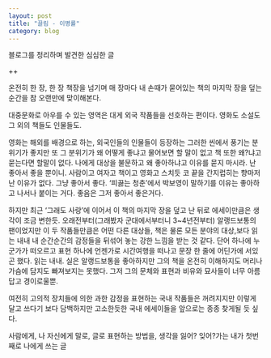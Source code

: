 ```yaml
---
layout: post
title: "끌림 - 이병률"
category: blog
---
```


블로그를 정리하며 발견한 심심한 글

++

온전히 한 장, 한 장 책장을 넘기며 매 장마다 내 손때가 묻어있는 책의 마지막 장을 덮는 순간을 참 오랜만에 맞이해본다.

대중문화로 아우를 수 있는 영역은 대게 외국 작품들을 선호하는 편이다. 영화도 소설도 그 외의 책들도 인물들도.

영화는 해외를 배경으로 하는, 외국인들의 인물들이 등장하는 그러한 씬에서 풍기는 분위기가 좋지만 또 그 분위기가 왜 어떻게 좋냐고 물어보면 할 말이 없고 책 또한 왜?냐고 묻는다면 할말이 없다. 나에게 대상을 불문하고 왜 좋아하냐고 이유를 묻지 마시라. 난 좋아서 좋을 뿐이니. 사람이고 여자고 책이고 영화고 스치듯 코 끝을 간지럽히는 향마저 난 이유가 없다. 그냥 좋아서 좋다. ‘피끓는 청춘’에서 박보영이 말하기를 이유는 좋아하고 나서나 붙이는 거다. 좋음은 그저 좋아서 좋은거다.

하지만 최근 ‘그래도 사랑’에 이어서 이 책의 마지막 장을 덮고 난 뒤로 에세이만큼은 생각이 조금 변한듯. 오래전부터(그래봤자 군대에서부터니 3~4년전부터) 알랭드보통의 팬이었지만 이 두 작품들만큼은 어떤 다른 대상들, 책은 물론 모든 분야의 대상,보다 읽는 내내 내 순간순간의 감정들을 뒤섞어 놓는 강한 느낌을 받는 것 같다. 단어 하나에 누군가가 떠오르고 표현 하나에 언젠가로 시간여행을 떠나고 문장 한 줄에 어딘가에 서있곤 했다. 읽는 내내. 실은 알랭드보통을 좋아하지만 그의 책을 온전히 이해하지도 머리나 가슴에 담지도 빠져보지는 못했다. 그저 그의 문체와 표현과 비유와 묘사들이 너무 아름답고 경이로울뿐.

여전히 고의적 장치들에 의한 과한 감정을 표현하는 국내 작품들은 꺼려지지만 이렇게 달고 쓰다기 보다 담백하지만 고소한듯한 국내 에세이들을 앞으로는 종종 찾게될 듯 싶다.

사람에게, 나 자신에게 말로, 글로 표현하는 방법을, 생각을 잃어? 잊어?가는 내가 첫번째로 나에게 쓰는 글
